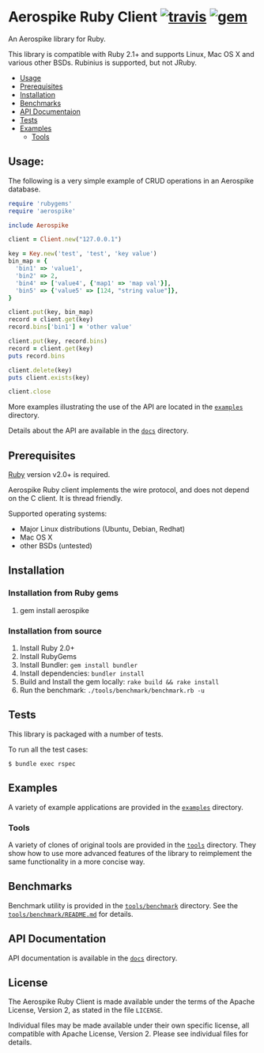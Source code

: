 # Aerospike Ruby Client [![travis][travis-image]][travis-url] [![gem][gem-image]][gem-url]

[travis-image]: https://travis-ci.org/aerospike/aerospike-client-ruby.svg?branch=master
[travis-url]: https://travis-ci.org/aerospike/aerospike-client-ruby
[gem-image]: https://img.shields.io/gem/v/aerospike.svg
[gem-url]: https://rubygems.org/gems/aerospike

An Aerospike library for Ruby.

This library is compatible with Ruby 2.1+ and supports Linux, Mac OS X and various other BSDs. Rubinius is supported, but not JRuby.

- [Usage](#Usage)
- [Prerequisites](#Prerequisites)
- [Installation](#Installation)
- [Benchmarks](#Benchmarks)
- [API Documentaion](#API-Documentation)
- [Tests](#Tests)
- [Examples](#Examples)
  - [Tools](#Tools)


## Usage:

The following is a very simple example of CRUD operations in an Aerospike database.

```ruby
require 'rubygems'
require 'aerospike'

include Aerospike

client = Client.new("127.0.0.1")

key = Key.new('test', 'test', 'key value')
bin_map = {
  'bin1' => 'value1',
  'bin2' => 2,
  'bin4' => ['value4', {'map1' => 'map val'}],
  'bin5' => {'value5' => [124, "string value"]},
}

client.put(key, bin_map)
record = client.get(key)
record.bins['bin1'] = 'other value'

client.put(key, record.bins)
record = client.get(key)
puts record.bins

client.delete(key)
puts client.exists(key)

client.close
```

More examples illustrating the use of the API are located in the
[`examples`](examples) directory.

Details about the API are available in the [`docs`](docs) directory.

<a name="Prerequisites"></a>
## Prerequisites

[Ruby](https://ruby-lang.org) version v2.0+ is required.

Aerospike Ruby client implements the wire protocol, and does not depend on the C client.
It is thread friendly.

Supported operating systems:

- Major Linux distributions (Ubuntu, Debian, Redhat)
- Mac OS X
- other BSDs (untested)

<a name="Installation"></a>
## Installation

### Installation from Ruby gems

1. gem install aerospike

### Installation from source

1. Install Ruby 2.0+
2. Install RubyGems
3. Install Bundler: ```gem install bundler```
4. Install dependencies: ```bundler install```
5. Build and Install the gem locally: ```rake build && rake install```
6. Run the benchmark: ```./tools/benchmark/benchmark.rb -u```

<a name="Tests"></a>
## Tests

This library is packaged with a number of tests.

To run all the test cases:

    $ bundle exec rspec

<a name="Examples"></a>
## Examples

A variety of example applications are provided in the [`examples`](examples) directory.

<a name="Tools"></a>
### Tools

A variety of clones of original tools are provided in the [`tools`](tools) directory.
They show how to use more advanced features of the library to reimplement the same functionality in a more concise way.

<a name="Benchmarks"></a>
## Benchmarks

Benchmark utility is provided in the [`tools/benchmark`](tools/benchmark) directory.
See the [`tools/benchmark/README.md`](tools/benchmark/README.md) for details.

<a name="API-Documentation"></a>
## API Documentation

API documentation is available in the [`docs`](docs/README.md) directory.

## License

The Aerospike Ruby Client is made available under the terms of the Apache License, Version 2, as stated in the file `LICENSE`.

Individual files may be made available under their own specific license,
all compatible with Apache License, Version 2. Please see individual files for details.

